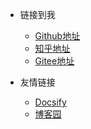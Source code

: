 * 链接到我
  * [Github地址](https://github.com/shmily0021)
  * [知乎地址](https://www.zhihu.com/people/shmily0021)
  * [Gitee地址](https://gitee.com/shmily0213)

* 友情链接
  * [Docsify](https://docsify.js.org/#/)
  * [博客园](https://www.cnblogs.com/)